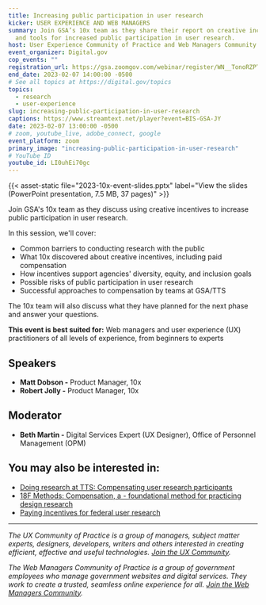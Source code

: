 ```yaml
---
title: Increasing public participation in user research
kicker: USER EXPERIENCE AND WEB MANAGERS
summary: Join GSA’s 10x team as they share their report on creative incentives
  and tools for increased public participation in user research.
host: User Experience Community of Practice and Web Managers Community of Practice
event_organizer: Digital.gov
cop_events: ""
registration_url: https://gsa.zoomgov.com/webinar/register/WN__TonoRZPTaixg8Wo98rijA
end_date: 2023-02-07 14:00:00 -0500
# See all topics at https://digital.gov/topics
topics:
  - research
  - user-experience
slug: increasing-public-participation-in-user-research
captions: https://www.streamtext.net/player?event=BIS-GSA-JY
date: 2023-02-07 13:00:00 -0500
# zoom, youtube_live, adobe_connect, google
event_platform: zoom
primary_image: "increasing-public-participation-in-user-research"
# YouTube ID
youtube_id: LI0uhEi70gc
---
```


{{< asset-static file="2023-10x-event-slides.pptx" label="View the slides (PowerPoint presentation, 7.5 MB, 37 pages)" >}}

Join GSA's 10x team as they discuss using creative incentives to increase public participation in user research. 

In this session, we'll cover:

* Common barriers to conducting research with the public
* What 10x discovered about creative incentives, including paid compensation
* How incentives support agencies' diversity, equity, and inclusion goals
* Possible risks of public participation in user research
* Successful approaches to compensation by teams at GSA/TTS

The 10x team will also discuss what they have planned for the next phase and answer your questions.

**This event is best suited for:** Web managers and user experience (UX) practitioners of all levels of experience, from beginners to experts

## Speakers

* **Matt Dobson -** Product Manager, 10x
* **Robert Jolly -** Product Manager, 10x

## Moderator

* **Beth Martin -** Digital Services Expert (UX Designer), Office of Personnel Management (OPM)

## You may also be interested in:

* [Doing research at TTS: Compensating user research participants](https://handbook.tts.gsa.gov/18f/how-18f-works/research-guidelines/) 
* [18F Methods: Compensation, a - foundational method for practicing design research](https://methods.18f.gov/fundamentals/compensation/)
* [Paying incentives for federal user research](https://digital.gov/2016/02/10/paying-incentives-for-federal-user-research/)

- - -

*The UX Community of Practice is a group of managers, subject matter experts, designers, developers, writers and others interested in creating efficient, effective and useful technologies. [Join the UX Community](https://digital.gov/communities/user-experience/).*

*The Web Managers Community of Practice is a group of government employees who manage government websites and digital services. They work to create a trusted, seamless online experience for all. [Join the Web Managers Community](https://digital.gov/communities/web-content-managers/).*
